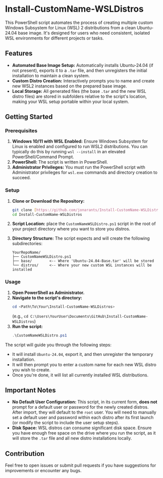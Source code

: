 # Install-CustomName-WSLDistros

This PowerShell script automates the process of creating multiple custom Windows Subsystem for Linux (WSL) 2 distributions from a clean Ubuntu-24.04 base image. It's designed for users who need consistent, isolated WSL environments for different projects or tasks.

## Features

* **Automated Base Image Setup:** Automatically installs Ubuntu-24.04 (if not present), exports it to a `.tar` file, and then unregisters the initial installation to maintain a clean system.
* **Custom Distro Creation:** Interactively prompts you to name and create new WSL2 instances based on the prepared base image.
* **Local Storage:** All generated files (the base `.tar` and the new WSL distro files) are stored in subfolders relative to the script's location, making your WSL setup portable within your local system.

## Getting Started

### Prerequisites

1.  **Windows 10/11 with WSL Enabled:** Ensure Windows Subsystem for Linux is enabled and configured to run WSL2 distributions. You can typically do this by running `wsl --install` in an elevated PowerShell/Command Prompt.
2.  **PowerShell:** The script is written in PowerShell.
3.  **Administrator Privileges:** You must run the PowerShell script with Administrator privileges for `wsl.exe` commands and directory creation to succeed.

### Setup

1.  **Clone or Download the Repository:**
    ```bash
    git clone [https://github.com/jonarants/Install-CustomName-WSLDistros.git](https://github.com/jonarants/Install-CustomName-WSLDistros.git)
    cd Install-CustomName-WSLDistros
    ```

2.  **Script Location:** place the `CustomNameWSLDistro.ps1` script in the root of your project directory where you want to store you distros.

3.  **Directory Structure:**
    The script expects and will create the following subdirectories:
    ```
    YourRepoName/
    ├── CustomNameWSLDistro.ps1
    ├── base/        <-- Where 'Ubuntu-24.04-Base.tar' will be stored
    └── distros/     <-- Where your new custom WSL instances will be installed
    ```

### Usage

1.  **Open PowerShell as Administrator.**
2.  **Navigate to the script's directory:**
    ```powershell
    cd <Path\To\Your\Install-CustomName-WSLDistros>
    ```
    (e.g., `cd C:\Users\YourUser\Documents\GitHub\Install-CustomName-WSLDistros`)
3.  **Run the script:**
    ```powershell
    .\CustomNameWSLDistro.ps1
    ```

The script will guide you through the following steps:

* It will install `Ubuntu-24.04`, export it, and then unregister the temporary installation.
* It will then prompt you to enter a custom name for each new WSL distro you wish to create.
* Once you're done, it will list all currently installed WSL distributions.

## Important Notes

* **No Default User Configuration:** This script, in its current form, **does not** prompt for a default user or password for the newly created distros. After import, they will default to the `root` user. You will need to manually set a default user and password within each distro after its first launch (or modify the script to include the user setup steps).
* **Disk Space:** WSL distros can consume significant disk space. Ensure you have enough free space on the drive where you run the script, as it will store the `.tar` file and all new distro installations locally.

## Contribution

Feel free to open issues or submit pull requests if you have suggestions for improvements or encounter any bugs.
````